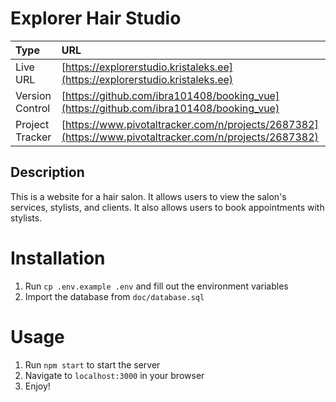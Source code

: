 # Explorer Hair Studio

| Type            | URL                                                                                                    |
|:----------------|:-------------------------------------------------------------------------------------------------------|
| Live URL        | [https://explorerstudio.kristaleks.ee](https://explorerstudio.kristaleks.ee)                           |
| Version Control | [https://github.com/ibra101408/booking_vue](https://github.com/ibra101408/booking_vue)                 |
| Project Tracker | [https://www.pivotaltracker.com/n/projects/2687382](https://www.pivotaltracker.com/n/projects/2687382) |

## Description

This is a website for a hair salon. It allows users to view the salon's services, stylists, and clients. It also allows
users to book appointments with stylists.

# Installation

1. Run `cp .env.example .env` and fill out the environment variables
2. Import the database from `doc/database.sql`

# Usage

1. Run `npm start` to start the server
2. Navigate to `localhost:3000` in your browser
3. Enjoy!





